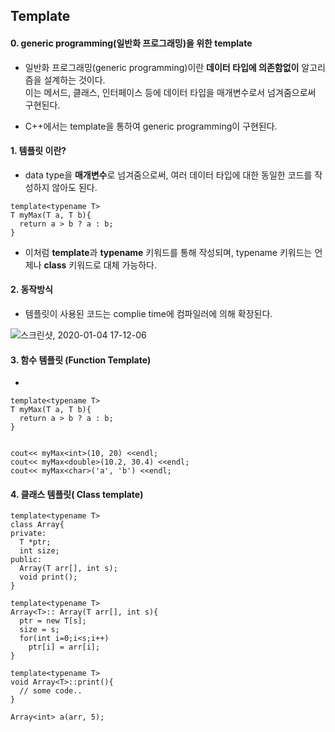 ## Template  

#### 0. generic programming(일반화 프로그래밍)을 위한 template  

* 일반화 프로그래밍(generic programming)이란 **데이터 타입에 의존함없이** 알고리즘을 설계하는 것이다.  
  이는 메서드, 클래스, 인터페이스 등에 데이터 타입을 매개변수로서 넘겨줌으로써 구현된다.  
  
* C++에서는 template을 통하여 generic programming이 구현된다.  



#### 1. 템플릿 이란?  

* data type을 **매개변수**로 넘겨줌으로써, 여러 데이터 타입에 대한 동일한 코드를 작성하지 않아도 된다.   

```
template<typename T>
T myMax(T a, T b){
  return a > b ? a : b;
}
```

* 이처럼 **template**과 **typename** 키워드를 통해 작성되며, typename 키워드는 언제나 **class** 키워드로 대체 가능하다.  


#### 2. 동작방식  

* 템플릿이 사용된 코드는 complie time에  컴파일러에 의해 확장된다.  

![스크린샷, 2020-01-04 17-12-06](https://user-images.githubusercontent.com/34915108/71762657-61cf0f80-2f15-11ea-9892-7aa0a62e2faf.png)



#### 3. 함수 템플릿 (Function Template)  

* 
```
template<typename T>
T myMax(T a, T b){
  return a > b ? a : b;
}


cout<< myMax<int>(10, 20) <<endl;
cout<< myMax<double>(10.2, 30.4) <<endl;
cout<< myMax<char>('a', 'b') <<endl;
```


#### 4. 클래스 템플릿( Class template)  

```
template<typename T>
class Array{
private:
  T *ptr;
  int size;
public:
  Array(T arr[], int s);
  void print();
}

template<typename T>
Array<T>:: Array(T arr[], int s){
  ptr = new T[s];
  size = s;
  for(int i=0;i<s;i++)
    ptr[i] = arr[i];
}

template<typename T>
void Array<T>::print(){
  // some code..
}

Array<int> a(arr, 5);
```
